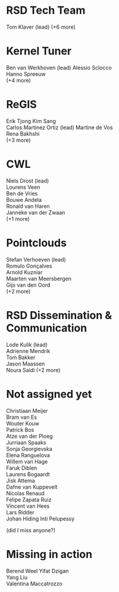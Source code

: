 # RSD Tech Team

Tom Klaver (lead)
(+6 more)

# Kernel Tuner 

Ben van Werkhoven (lead) 
Alessio Sclocco  
Hanno Spreeuw  
(+4 more)

# ReGIS 

Erik Tjong Kim Sang  
Carlos Martinez Ortiz (lead) 
Martine de Vos  
Rena Bakhshi  
(+3 more)

# CWL 

Niels Drost (lead)  
Lourens Veen  
Ben de Vries  
Bouwe Andela  
Ronald van Haren  
Janneke van der Zwaan  
(+1 more)

# Pointclouds

Stefan Verhoeven (lead)  
Romulo Gonçalves  
Arnold Kuzniar  
Maarten van Meersbergen  
Gijs van den Oord  
(+2 more)

# RSD Dissemination & Communication 

Lode Kulik (lead)  
Adrienne Mendrik  
Tom Bakker  
Jason Maassen  
Noura Saidi
(+2 more)

# Not assigned yet

Christiaan Meijer   
Bram van Es  
Wouter Kouw  
Patrick Bos  
Atze van der Ploeg  
Jurriaan Spaaks  
Sonja Georgievska  
Elena Ranguelova  
Willem van Hage   
Faruk Diblen  
Laurens Bogaardt  
Jisk Attema  
Dafne van Kuppevelt  
Nicolas Renaud  
Felipe Zapata Ruiz  
Vincent van Hees  
Lars Ridder  
Johan Hiding
Inti Pelupessy

(did I miss anyone?)


# Missing in action  

Berend Weel 
Yifat Dzigan  
Yang Liu  
Valentina Maccatrozzo  
